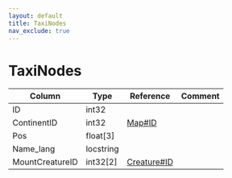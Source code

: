 ```yaml
---
layout: default
title: TaxiNodes
nav_exclude: true
---
```

# TaxiNodes

| Column | Type | Reference | Comment |
|--------|------|-----------|---------|
|ID|int32|||
|ContinentID|int32|[Map#ID](Map)||
|Pos|float[3]|||
|Name_lang|locstring|||
|MountCreatureID|int32[2]|[Creature#ID](Creature)||
